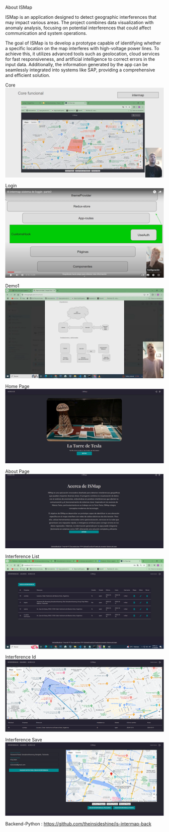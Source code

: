 About ISMap

ISMap is an application designed to detect geographic interferences that may impact various areas. The project combines data visualization with anomaly analysis, focusing on potential interferences that could affect communication and system operations. 

The goal of ISMap is to develop a prototype capable of identifying whether a specific location on the map interferes with high-voltage power lines. To achieve this, it utilizes advanced tools such as geolocation, cloud services for fast responsiveness, and artificial intelligence to correct errors in the input data. Additionally, the information generated by the app can be seamlessly integrated into systems like SAP, providing a comprehensive and efficient solution.



Core
[![Core](public/images/video-presentacion.png)](https://youtu.be/oUnR56ElMRo )

Login
[![Login](public/images/video-login2.png)](https://youtu.be/jTzJwVuOlQM)

Demo1
[![Demo1](public/images/video-demo1.png)](https://youtu.be/O1qhujz8PV0)


Home Page 
![](public/images/tesla.png)

About Page 
![](public/images/about.png)

Interference List
![](public/images/interferenceList.png)

Interference Id
![](public/images/interferenceId.png)

Interference Save
![](public/images/interferencia_save.png)




Backend-Python : https://github.com/theinsideshine/is-intermap-back 

